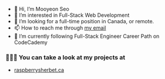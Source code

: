 - 👋 Hi, I’m Mooyeon Seo
- 👀 I’m interested in Full-Stack Web Development
- 💞️ I’m looking for a full-time position in Canada, or remote.
- 📫 How to reach me through [my email](mailto:mooyeon.seo@raspberrysherbet.ca)
- 🌱 I’m currently following Full-Stack Engineer Career Path on CodeCademy

### 👨🏻‍💻 You can take a look at my projects at
- [raspberrysherbet.ca](https://raspberrysherbet.ca/)

<!---
mooyeon-seo/mooyeon-seo is a ✨ special ✨ repository because its `README.md` (this file) appears on your GitHub profile.
You can click the Preview link to take a look at your changes.
--->
